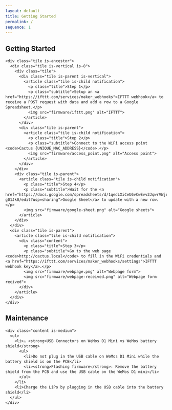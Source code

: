 ```yaml
---
layout: default
title: Getting Started
permalink: /
sequence: 1
---
```


<section class="section is-small">
  <div class="container">
    <h2 class="title is-1">Getting Started</h2>

    <div class="tile is-ancestor">
      <div class="tile is-vertical is-8">
        <div class="tile">
          <div class="tile is-parent is-vertical">
            <article class="tile is-child notification">
              <p class="title">Step 1</p>
              <p class="subtitle">Setup an <a href="https://ifttt.com/services/maker_webhooks">IFTTT webhook</a> to receive a POST request with data and add a row to a Google Spreadsheet.</p>
              <img src="firmware/ifttt.png" alt="IFTTT">
            </article>
          </div>
          <div class="tile is-parent">
            <article class="tile is-child notification">
              <p class="title">Step 2</p>
              <p class="subtitle">Connect to the WiFi access point <code>Cactus {UNIQUE_MAC_ADDRESS}</code>.</p>
              <img src="firmware/access_point.png" alt="Access point">
            </article>
          </div>
        </div>
        <div class="tile is-parent">
          <article class="tile is-child notification">
            <p class="title">Step 4</p>
            <p class="subtitle">Wait for the <a href="https://docs.google.com/spreadsheets/d/1qedLXiCeU6vCwEvv3JqwrVWjrriB8L3DA9Xp-g01Jk0/edit?usp=sharing">Google Sheet</a> to update with a new row.</p>
            <img src="firmware/google-sheet.png" alt="Google sheets">
          </article>
        </div>
      </div>
      <div class="tile is-parent">
        <article class="tile is-child notification">
          <div class="content">
            <p class="title">Step 3</p>
            <p class="subtitle">Go to the web page <code>http://cactus.local</code> to fill in the WiFi credentials and <a href="https://ifttt.com/services/maker_webhooks/settings">IFTTT webhook key</a>.</p>
            <img src="firmware/webpage.png" alt="Webpage form">
            <img src="firmware/webpage-received.png" alt="Webpage form recived">
          </div>
        </article>
      </div>
    </div>
  </div>
</section>

<section class="section is-small">
  <div class="container">
    <h2 class="title is-1">Maintenance</h2>

    <div class="content is-medium">
      <ul>
        <li>⚠️ <strong>USB Connectors on WeMos D1 Mini vs WeMos battery shield</strong>
          <ul>
            <li>Do not plug in the USB cable on WeMos D1 Mini while the battery shield is on the PCB</li>
            <li><strong>Flashing firmware</strong>: Remove the battery shield from the PCB and use the USB cable on the WeMos D1 mini</li>
          </ul>
        </li>
        <li>Charge the LiPo by plugging in the USB cable into the battery shield</li>
      </ul>
    </div>
  </div>
</section>
